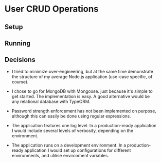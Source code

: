 # User CRUD Operations

## Setup

## Running

## Decisions
- I tried to minimize over-engineering, but at the same time demonstrate the structure of my average Node.js application (use-case specific, of course).

- I chose to go for MongoDB with Mongoose. just because it's simple to get started. The implementation is easy. A good alternative would be any relational database with TypeORM.

- Password strength enforcement has not been implemented on purpose, although this can easily be done using regular expressions.

- The application features one log level. In a production-ready application I would include several levels of verbosity, depending on the environment.

- The application runs on a development environment. In a production-ready application I would set up configurations for different environments, and utilise environment variables.